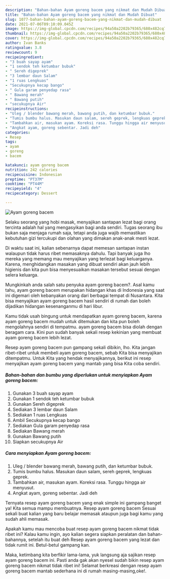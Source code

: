 ```yaml
---
description: "Bahan-bahan Ayam goreng bacem yang nikmat dan Mudah Dibuat"
title: "Bahan-bahan Ayam goreng bacem yang nikmat dan Mudah Dibuat"
slug: 1077-bahan-bahan-ayam-goreng-bacem-yang-nikmat-dan-mudah-dibuat
date: 2021-07-06T09:10:09.045Z
image: https://img-global.cpcdn.com/recipes/94a50a2202b79365/680x482cq70/ayam-goreng-bacem-foto-resep-utama.jpg
thumbnail: https://img-global.cpcdn.com/recipes/94a50a2202b79365/680x482cq70/ayam-goreng-bacem-foto-resep-utama.jpg
cover: https://img-global.cpcdn.com/recipes/94a50a2202b79365/680x482cq70/ayam-goreng-bacem-foto-resep-utama.jpg
author: Ivan Banks
ratingvalue: 3.8
reviewcount: 9
recipeingredient:
- "3 buah sayap ayam"
- "1 sendok teh ketumbar bubuk"
- " Sereh digeprek"
- "3 lembar daun Salam"
- "1 ruas Lengkuas"
- "Secukupnya kecap bango"
- " Gula garam penyedap rasa"
- " Bawang merah"
- " Bawang putih"
- "secukupnya Air"
recipeinstructions:
- "Uleg / blender bawang merah, bawang putih, dan ketumbar bubuk."
- "Tumis bumbu halus. Masukan daun salam, sereh geprek, lengkuas geprek."
- "Tambahkan air, masukan ayam. Koreksi rasa. Tunggu hingga air menyusut."
- "Angkat ayam, goreng sebentar. Jadi deh"
categories:
- Resep
tags:
- ayam
- goreng
- bacem

katakunci: ayam goreng bacem 
nutrition: 242 calories
recipecuisine: Indonesian
preptime: "PT37M"
cooktime: "PT44M"
recipeyield: "4"
recipecategory: Dessert

---
```



![Ayam goreng bacem](https://img-global.cpcdn.com/recipes/94a50a2202b79365/680x482cq70/ayam-goreng-bacem-foto-resep-utama.jpg)

Selaku seorang yang hobi masak, menyajikan santapan lezat bagi orang tercinta adalah hal yang mengasyikan bagi anda sendiri. Tugas seorang ibu bukan saja menjaga rumah saja, tetapi anda juga wajib memastikan kebutuhan gizi tercukupi dan olahan yang dimakan anak-anak mesti lezat.

Di waktu  saat ini, kalian sebenarnya dapat memesan santapan instan walaupun tidak harus ribet memasaknya dahulu. Tapi banyak juga lho mereka yang memang mau menyajikan yang terlezat bagi keluarganya. Karena, menghidangkan masakan yang dibuat sendiri akan jauh lebih higienis dan kita pun bisa menyesuaikan masakan tersebut sesuai dengan selera keluarga. 



Mungkinkah anda salah satu penyuka ayam goreng bacem?. Asal kamu tahu, ayam goreng bacem merupakan hidangan khas di Indonesia yang saat ini digemari oleh kebanyakan orang dari berbagai tempat di Nusantara. Kita bisa menyajikan ayam goreng bacem hasil sendiri di rumah dan boleh dijadikan hidangan kesenanganmu di hari libur.

Kamu tidak usah bingung untuk mendapatkan ayam goreng bacem, karena ayam goreng bacem mudah untuk ditemukan dan kita pun boleh mengolahnya sendiri di tempatmu. ayam goreng bacem bisa diolah dengan beragam cara. Kini pun sudah banyak sekali resep kekinian yang membuat ayam goreng bacem lebih lezat.

Resep ayam goreng bacem pun gampang sekali dibikin, lho. Kita jangan ribet-ribet untuk membeli ayam goreng bacem, sebab Kita bisa menyajikan ditempatmu. Untuk Kita yang hendak menyajikannya, berikut ini resep menyajikan ayam goreng bacem yang mantab yang bisa Kita coba sendiri.

<!--inarticleads1-->

##### Bahan-bahan dan bumbu yang diperlukan untuk menyiapkan Ayam goreng bacem:

1. Gunakan 3 buah sayap ayam
1. Gunakan 1 sendok teh ketumbar bubuk
1. Gunakan  Sereh digeprek
1. Sediakan 3 lembar daun Salam
1. Sediakan 1 ruas Lengkuas
1. Ambil Secukupnya kecap bango
1. Sediakan  Gula garam penyedap rasa
1. Sediakan  Bawang merah
1. Gunakan  Bawang putih
1. Siapkan secukupnya Air




<!--inarticleads2-->

##### Cara menyiapkan Ayam goreng bacem:

1. Uleg / blender bawang merah, bawang putih, dan ketumbar bubuk.
1. Tumis bumbu halus. Masukan daun salam, sereh geprek, lengkuas geprek.
1. Tambahkan air, masukan ayam. Koreksi rasa. Tunggu hingga air menyusut.
1. Angkat ayam, goreng sebentar. Jadi deh




Ternyata resep ayam goreng bacem yang enak simple ini gampang banget ya! Kita semua mampu membuatnya. Resep ayam goreng bacem Sesuai sekali buat kalian yang baru belajar memasak ataupun juga bagi kamu yang sudah ahli memasak.

Apakah kamu mau mencoba buat resep ayam goreng bacem nikmat tidak ribet ini? Kalau kamu ingin, ayo kalian segera siapkan peralatan dan bahan-bahannya, setelah itu buat deh Resep ayam goreng bacem yang lezat dan tidak rumit ini. Betul-betul gampang kan. 

Maka, ketimbang kita berfikir lama-lama, yuk langsung aja sajikan resep ayam goreng bacem ini. Pasti anda gak akan nyesel sudah bikin resep ayam goreng bacem nikmat tidak ribet ini! Selamat berkreasi dengan resep ayam goreng bacem mantab sederhana ini di rumah masing-masing,oke!.

